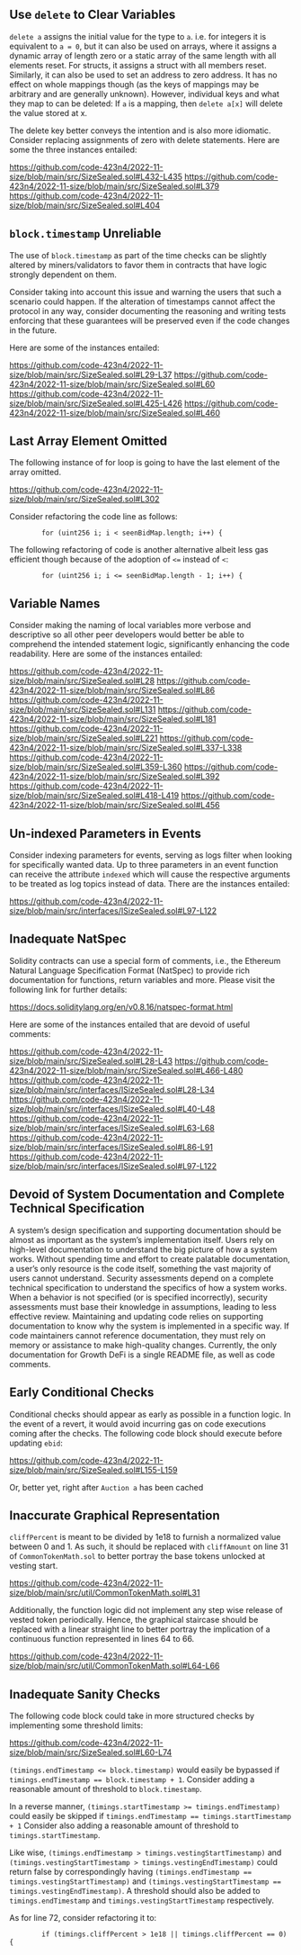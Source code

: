 ## Use `delete` to Clear Variables
`delete a` assigns the initial value for the type to `a`. i.e. for integers it is equivalent to `a = 0`, but it can also be used on arrays, where it assigns a dynamic array of length zero or a static array of the same length with all elements reset. For structs, it assigns a struct with all members reset. Similarly, it can also be used to set an address to zero address. It has no effect on whole mappings though (as the keys of mappings may be arbitrary and are generally unknown). However, individual keys and what they map to can be deleted: If `a` is a mapping, then `delete a[x]` will delete the value stored at x.

The delete key better conveys the intention and is also more idiomatic. Consider replacing assignments of zero with delete statements. Here are some the three instances entailed:

https://github.com/code-423n4/2022-11-size/blob/main/src/SizeSealed.sol#L432-L435
https://github.com/code-423n4/2022-11-size/blob/main/src/SizeSealed.sol#L379
https://github.com/code-423n4/2022-11-size/blob/main/src/SizeSealed.sol#L404

## `block.timestamp` Unreliable
The use of `block.timestamp` as part of the time checks can be slightly altered by miners/validators to favor them in contracts that have logic strongly dependent on them.

Consider taking into account this issue and warning the users that such a scenario could happen. If the alteration of timestamps cannot affect the protocol in any way, consider documenting the reasoning and writing tests enforcing that these guarantees will be preserved even if the code changes in the future.

Here are some of the instances entailed:

https://github.com/code-423n4/2022-11-size/blob/main/src/SizeSealed.sol#L29-L37
https://github.com/code-423n4/2022-11-size/blob/main/src/SizeSealed.sol#L60
https://github.com/code-423n4/2022-11-size/blob/main/src/SizeSealed.sol#L425-L426
https://github.com/code-423n4/2022-11-size/blob/main/src/SizeSealed.sol#L460

## Last Array Element Omitted
The following instance of for loop is going to have the last element of the array omitted.

https://github.com/code-423n4/2022-11-size/blob/main/src/SizeSealed.sol#L302

Consider refactoring the code line as follows:

```
        for (uint256 i; i < seenBidMap.length; i++) {
```
The following refactoring of code is another alternative albeit less gas efficient though because of the adoption of `<=` instead of `<`:

```
        for (uint256 i; i <= seenBidMap.length - 1; i++) {
```
## Variable Names
Consider making the naming of local variables more verbose and descriptive so all other peer developers would better be able to comprehend the intended statement logic, significantly enhancing the code readability. Here are some of the instances entailed:

https://github.com/code-423n4/2022-11-size/blob/main/src/SizeSealed.sol#L28
https://github.com/code-423n4/2022-11-size/blob/main/src/SizeSealed.sol#L86
https://github.com/code-423n4/2022-11-size/blob/main/src/SizeSealed.sol#L131
https://github.com/code-423n4/2022-11-size/blob/main/src/SizeSealed.sol#L181
https://github.com/code-423n4/2022-11-size/blob/main/src/SizeSealed.sol#L221
https://github.com/code-423n4/2022-11-size/blob/main/src/SizeSealed.sol#L337-L338
https://github.com/code-423n4/2022-11-size/blob/main/src/SizeSealed.sol#L359-L360
https://github.com/code-423n4/2022-11-size/blob/main/src/SizeSealed.sol#L392
https://github.com/code-423n4/2022-11-size/blob/main/src/SizeSealed.sol#L418-L419
https://github.com/code-423n4/2022-11-size/blob/main/src/SizeSealed.sol#L456

## Un-indexed Parameters in Events
Consider indexing parameters for events, serving as logs filter when looking for specifically wanted data. Up to three parameters in an event function can receive the attribute `indexed` which will cause the respective arguments to be treated as log topics instead of data. There are the instances entailed:

https://github.com/code-423n4/2022-11-size/blob/main/src/interfaces/ISizeSealed.sol#L97-L122

## Inadequate NatSpec
Solidity contracts can use a special form of comments, i.e., the Ethereum Natural Language Specification Format (NatSpec) to provide rich documentation for functions, return variables and more. Please visit the following link for further details:

https://docs.soliditylang.org/en/v0.8.16/natspec-format.html

Here are some of the instances entailed that are devoid of useful comments:

https://github.com/code-423n4/2022-11-size/blob/main/src/SizeSealed.sol#L28-L43
https://github.com/code-423n4/2022-11-size/blob/main/src/SizeSealed.sol#L466-L480
https://github.com/code-423n4/2022-11-size/blob/main/src/interfaces/ISizeSealed.sol#L28-L34
https://github.com/code-423n4/2022-11-size/blob/main/src/interfaces/ISizeSealed.sol#L40-L48
https://github.com/code-423n4/2022-11-size/blob/main/src/interfaces/ISizeSealed.sol#L63-L68
https://github.com/code-423n4/2022-11-size/blob/main/src/interfaces/ISizeSealed.sol#L86-L91
https://github.com/code-423n4/2022-11-size/blob/main/src/interfaces/ISizeSealed.sol#L97-L122

## Devoid of System Documentation and Complete Technical Specification
A system’s design specification and supporting documentation should be almost as important as the system’s implementation itself. Users rely on high-level documentation to understand the big picture of how a system works. Without spending time and effort to create palatable documentation, a user’s only resource is the code itself, something the vast majority of users cannot understand. Security assessments depend on a complete technical specification to understand the specifics of how a system works. When a behavior is not specified (or is specified incorrectly), security assessments must base their knowledge in assumptions, leading to less effective review. Maintaining and updating code relies on supporting documentation to know why the system is implemented in a specific way. If code maintainers cannot reference documentation, they must rely on memory or assistance to make high-quality changes. Currently, the only documentation for Growth DeFi is a single README file, as well as code comments.

## Early Conditional Checks
Conditional checks should appear as early as possible in a function logic. In the event of a revert, it would avoid incurring gas on code executions coming after the checks. The following code block should execute before updating `ebid`:

https://github.com/code-423n4/2022-11-size/blob/main/src/SizeSealed.sol#L155-L159

Or, better yet, right after `Auction a` has been cached

## Inaccurate Graphical Representation
`cliffPercent` is meant to be divided by 1e18 to furnish a normalized value between 0 and 1. As such, it should be replaced with `cliffAmount` on line 31 of `CommonTokenMath.sol` to better portray the base tokens unlocked at vesting start.

https://github.com/code-423n4/2022-11-size/blob/main/src/util/CommonTokenMath.sol#L31

Additionally, the function logic did not implement any step wise release of vested token periodically. Hence, the graphical staircase should be replaced with a linear straight line to better portray the implication of a continuous function represented in lines 64 to 66.

https://github.com/code-423n4/2022-11-size/blob/main/src/util/CommonTokenMath.sol#L64-L66

## Inadequate Sanity Checks
The following code block could take in more structured checks by implementing some threshold limits:  

https://github.com/code-423n4/2022-11-size/blob/main/src/SizeSealed.sol#L60-L74

`(timings.endTimestamp <= block.timestamp)` would easily be bypassed if `timings.endTimestamp == block.timestamp + 1`. Consider adding a reasonable amount of threshold to `block.timestamp`.

In a reverse manner, `(timings.startTimestamp >= timings.endTimestamp)` could easily be skipped if `timings.endTimestamp == timings.startTimestamp + 1` Consider also adding a reasonable amount of threshold to `timings.startTimestamp`. 

Like wise, `(timings.endTimestamp > timings.vestingStartTimestamp)` and `(timings.vestingStartTimestamp > timings.vestingEndTimestamp)` could return false by correspondingly having `(timings.endTimestamp == timings.vestingStartTimestamp)` and `(timings.vestingStartTimestamp == timings.vestingEndTimestamp)`. A threshold should also be added to `timings.endTimestamp` and `timings.vestingStartTimestamp` respectively.

As for line 72, consider refactoring it to:

```
        if (timings.cliffPercent > 1e18 || timings.cliffPercent == 0) {
```

